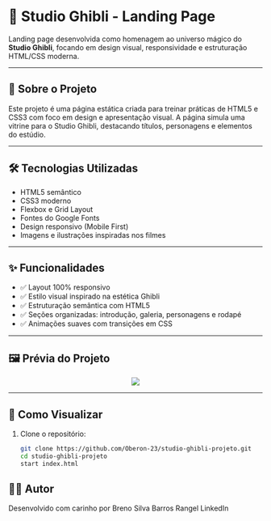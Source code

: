 

# 🌸 Studio Ghibli - Landing Page

Landing page desenvolvida como homenagem ao universo mágico do **Studio Ghibli**, focando em design visual, responsividade e estruturação HTML/CSS moderna.

---

## 🎨 Sobre o Projeto

Este projeto é uma página estática criada para treinar práticas de HTML5 e CSS3 com foco em design e apresentação visual. A página simula uma vitrine para o Studio Ghibli, destacando títulos, personagens e elementos do estúdio.

---

## 🛠️ Tecnologias Utilizadas

- HTML5 semântico  
- CSS3 moderno  
- Flexbox e Grid Layout  
- Fontes do Google Fonts  
- Design responsivo (Mobile First)  
- Imagens e ilustrações inspiradas nos filmes

---

## ✨ Funcionalidades

- ✅ Layout 100% responsivo  
- ✅ Estilo visual inspirado na estética Ghibli  
- ✅ Estruturação semântica com HTML5  
- ✅ Seções organizadas: introdução, galeria, personagens e rodapé  
- ✅ Animações suaves com transições em CSS  

---

## 🖼️ Prévia do Projeto

<p align="center">
  <img src="a![image](https://github.com/user-attachments/assets/34d2ef1a-fa25-47e3-8952-43a1e6cf0723)
" />
</p>



---

## 🚀 Como Visualizar

1. Clone o repositório:
   ```bash
   git clone https://github.com/Oberon-23/studio-ghibli-projeto.git
   cd studio-ghibli-projeto
   start index.html
   ```

## 👨‍💻 Autor
Desenvolvido com carinho por Breno Silva Barros Rangel
LinkedIn 

